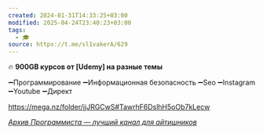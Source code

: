 ```yaml
---
created: 2024-01-31T14:33:25+03:00
modified: 2025-04-24T23:40:23+03:00
tags:
  - 🎓
source: https://t.me/sl1vakerA/629
---
```


🔥 **900GB курсов от [Udemy] на разные темы**

➖Программирование
➖Информационная безопасность
➖Seo 
➖Instagram
➖Youtube 
➖Директ

https://mega.nz/folder/jjJRGCwS#TawrhF6DslhH5oOb7kLecw

[*Архив Программиста — лучший канал для айтишников*](https://t.me/+tWlJtXFDEO9lZGEy)